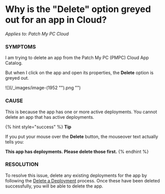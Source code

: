 # Why is the "Delete" option greyed out for an app in Cloud?

_Applies to: Patch My PC Cloud_

### SYMPTOMS

I am trying to delete an app from the Patch My PC (PMPC) Cloud App Catalog.

But when I click on the app and open its properties, the **Delete** option is greyed out.

![](/_images/image-(1952 "").png "")

### CAUSE

This is because the app has one or more active deployments. You cannot delete an app that has active deployments.

{% hint style="success" %}
**Tip**

If you put your mouse over the **Delete** button, the mouseover text actually tells you:

**This app has deployments. Please delete those first.**
{% endhint %}

### RESOLUTION

To resolve this issue, delete any existing deployments for the app by following the [Delete a Deployment](../../cloud-deployments/manage-cloud-deployments/delete-a-cloud-deployment.md) process. Once these have been deleted successfully, you will be able to delete the app.
